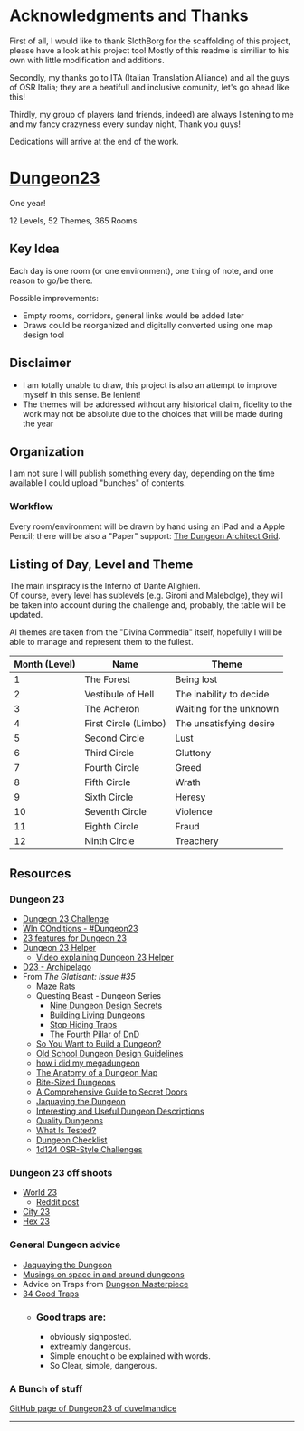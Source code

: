 # Acknowledgments and Thanks

First of all, I would like to thank SlothBorg for the scaffolding of this project, please have a look at his project too!
Mostly of this readme is similiar to his own with little modification and additions.

Secondly, my thanks go to ITA (Italian Translation Alliance) and all the guys of OSR Italia; they are a beatifull and inclusive comunity, let's go ahead like this!

Thirdly, my group of players (and friends, indeed) are always listening to me and my fancy crazyness every sunday night, Thank you guys!

Dedications will arrive at the end of the work.

# [Dungeon23](https://seanmccoy.substack.com/p/dungeon23)
One year!

12 Levels, 52 Themes, 365 Rooms

## Key Idea

Each day is one room (or one environment), one thing of note, and one reason to go/be there.

Possible improvements:
- Empty rooms, corridors, general links would be added later
- Draws could be reorganized and digitally converted using one map design tool

## Disclaimer
- I am totally unable to draw, this project is also an attempt to improve myself in this sense. Be lenient!
- The themes will be addressed without any historical claim, fidelity to the work may not be absolute due to the choices that will be made during the year

## Organization
I am not sure I will publish something every day, depending on the time available I could upload "bunches" of contents.

### Workflow
Every room/environment will be drawn by hand using an iPad and a Apple Pencil; there will be also a "Paper" support: [The Dungeon Architect Grid](https://zwgarth.itch.io/dungeon-workbook).  

## Listing of Day, Level and Theme

The main inspiracy is the Inferno of Dante Alighieri.  
Of course, every level has sublevels (e.g. Gironi and Malebolge), they will be taken into account during the challenge and, probably, the table will be updated.

Al themes are taken from the "Divina Commedia" itself, hopefully I will be able to manage and represent them to the fullest.

| Month (Level)  | Name       | Theme       |
| -------------- | ----------- | ----------- |
| 1 | The Forest | Being lost |
| 2 | Vestibule of Hell | The inability to decide |
| 3 | The Acheron  | Waiting for the unknown |
| 4 | First Circle (Limbo) | The unsatisfying desire |
| 5 | Second Circle | Lust |
| 6 | Third Circle | Gluttony |
| 7 | Fourth Circle | Greed |
| 8 | Fifth Circle | Wrath |
| 9 | Sixth Circle | Heresy |
| 10 | Seventh Circle | Violence |
| 11 | Eighth Circle | Fraud |
| 12 | Ninth Circle | Treachery |


## Resources

### Dungeon 23 

* [Dungeon 23 Challenge](https://followmeanddie.com/2022/12/09/dungeon-23-challenge/?utm_source=rss&utm_medium=rss&utm_campaign=dungeon-23-challenge)
* [WIn COnditions - #Dungeon23](https://seanmccoy.substack.com/p/dungeon23)
* [23 features for Dungeon 23](http://riseupcomus.blogspot.com/2022/12/23-dungeon-features-for-dungeon23.html)
* [Dungeon 23 Helper](https://hexedpress.itch.io/dungeon23-helper)
  * [Video explaining Dungeon 23 Helper](https://www.youtube.com/watch?v=3tdx0NWl34U)
* [D23 - Archipelago](https://d23archipelago.blogspot.com/)
* From *The Glatisant: Issue #35*
  * [Maze Rats](https://www.drivethrurpg.com/product/197158/Maze-Rats)
  * Questing Beast - Dungeon Series
    * [Nine Dungeon Design Secrets](https://www.youtube.com/watch?v=5tpRLEfKCTs)
    * [Building Living Dungeons](https://www.youtube.com/watch?v=rhZ3q2cSb2U)
    * [Stop Hiding Traps](https://www.youtube.com/watch?v=RY_IRqx5dtI)
    * [The Fourth Pillar of DnD](https://www.youtube.com/watch?v=2RBUR_gzsm0)
  * [So You Want to Build a Dungeon?](https://alldeadgenerations.blogspot.com/2021/03/so-you-want-to-build-dungeon.html)
  * [Old School Dungeon Design Guidelines](https://grognardia.blogspot.com/2009/02/old-school-dungeon-design-guidelines.html)
  * [how i did my megadungeon](http://swampofmonsters.blogspot.com/2020/05/how-i-did-my-megadungeon.html)
  * [The Anatomy of a Dungeon Map](https://beyondfomalhaut.blogspot.com/2020/05/blog-anatomy-of-dungeon-map.html)
  * [Bite-Sized Dungeons](https://traversefantasy.blogspot.com/2022/11/bite-sized-dungeons.html)
  * [A Comprehensive Guide to Secret Doors](https://goblinpunch.blogspot.com/2018/08/a-comprehensive-guide-to-secret-doors.html)
  * [Jaquaying the Dungeon ](https://thealexandrian.net/wordpress/13085/roleplaying-games/jaquaying-the-dungeon)
  * [Interesting and Useful Dungeon Descriptions](http://blog.trilemma.com/2014/10/interesting-and-useful-dungeon.html)
  * [Quality Dungeons](https://alexschroeder.ch/wiki/2010-02-05_Quality_Dungeons)
  * [What Is Tested?](https://goblinpunch.blogspot.com/2015/05/what-is-tested.html)
  * [Dungeon Checklist](https://goblinpunch.blogspot.com/2016/01/dungeon-checklist.html)
  * [1d124 OSR-Style Challenges](https://goblinpunch.blogspot.com/2016/03/1d135-osr-style-challenges.html)


### Dungeon 23 off shoots 

* [World 23](https://emeralddragonwrites.wordpress.com/2022/12/24/world23-an-alternate-dungeon23-challenge/)
  * [Reddit post](https://old.reddit.com/r/Dungeon23/comments/zuyd54/world23_an_alternative_worldbuildingfocused/)
* [City 23](https://old.reddit.com/r/Dungeon23/comments/zpzsqt/city23_resources/)
* [Hex 23](https://old.reddit.com/r/Dungeon23/comments/zt96ru/hex23_and_now_city23/)

### General Dungeon advice

* [Jaquaying the Dungeon ](https://thealexandrian.net/wordpress/13085/roleplaying-games/jaquaying-the-dungeon)
* [Musings on space in and around dungeons](https://old.reddit.com/r/Dungeon23/comments/zjazkh/musings_on_space_in_and_around_dungeons/)
* Advice on Traps from [Dungeon Masterpiece](https://www.youtube.com/watch?v=bJ5GFyWE4WI)
* [34 Good Traps](https://www.bastionland.com/2018/08/34-good-traps.html)
  * ### Good traps are:
    * obviously signposted.
    * extreamly dangerous.
    * Simple enought o be explained with words.
    * So Clear, simple, dangerous.

### A Bunch of stuff

[GitHub page of Dungeon23 of duvelmandice](https://github.com/duvelmandice/dungeon23-resources)

---
